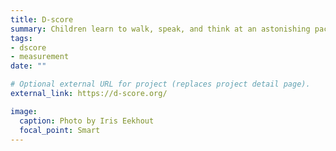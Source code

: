 ```yaml
---
title: D-score
summary: Children learn to walk, speak, and think at an astonishing pace. The D-score captures this process as a one-number summary. Application of the D-score enables comparisons in child development across populations, groups and individuals.
tags:
- dscore
- measurement
date: ""

# Optional external URL for project (replaces project detail page).
external_link: https://d-score.org/

image:
  caption: Photo by Iris Eekhout
  focal_point: Smart
---
```

